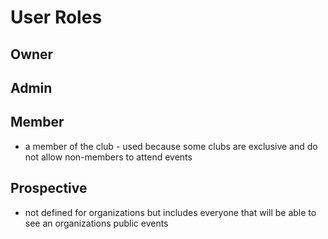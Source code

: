 # User Roles
## Owner

## Admin

## Member
- a member of the club - used because some clubs are exclusive and do not allow non-members to attend events

## Prospective
- not defined for organizations but includes everyone that will be able to see an organizations public events